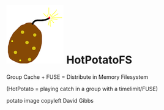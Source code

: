 ![Potato](potatosmall.png "potato image copyleft David Gibbs") HotPotatoFS
===========

Group Cache + FUSE = Distribute in Memory Filesystem

(HotPotato = playing catch in a group with a timelimit/FUSE)

potato image copyleft David Gibbs



